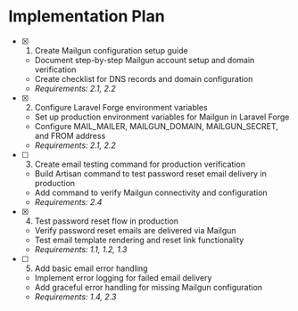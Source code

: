 # Implementation Plan

- [x] 1. Create Mailgun configuration setup guide





  - Document step-by-step Mailgun account setup and domain verification
  - Create checklist for DNS records and domain configuration
  - _Requirements: 2.1, 2.2_

- [x] 2. Configure Laravel Forge environment variables



  - Set up production environment variables for Mailgun in Laravel Forge
  - Configure MAIL_MAILER, MAILGUN_DOMAIN, MAILGUN_SECRET, and FROM address
  - _Requirements: 2.1, 2.2_

- [ ] 3. Create email testing command for production verification
  - Build Artisan command to test password reset email delivery in production
  - Add command to verify Mailgun connectivity and configuration
  - _Requirements: 2.4_

- [x] 4. Test password reset flow in production


  - Verify password reset emails are delivered via Mailgun
  - Test email template rendering and reset link functionality
  - _Requirements: 1.1, 1.2, 1.3_

- [ ] 5. Add basic email error handling
  - Implement error logging for failed email delivery
  - Add graceful error handling for missing Mailgun configuration
  - _Requirements: 1.4, 2.3_